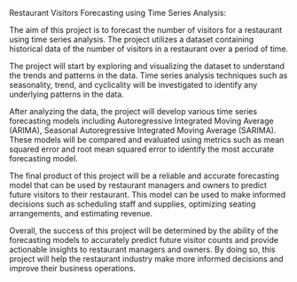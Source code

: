 Restaurant Visitors Forecasting using Time Series Analysis:

The aim of this project is to forecast the number of visitors for a restaurant using time series analysis. The project utilizes a dataset containing historical data of the number of visitors in a restaurant over a period of time.

The project will start by exploring and visualizing the dataset to understand the trends and patterns in the data. Time series analysis techniques such as seasonality, trend, and cyclicality will be investigated to identify any underlying patterns in the data.

After analyzing the data, the project will develop various time series forecasting models including Autoregressive Integrated Moving Average (ARIMA), Seasonal Autoregressive Integrated Moving Average (SARIMA). These models will be compared and evaluated using metrics such as mean squared error and root mean squared error to identify the most accurate forecasting model.

The final product of this project will be a reliable and accurate forecasting model that can be used by restaurant managers and owners to predict future visitors to their restaurant. This model can be used to make informed decisions such as scheduling staff and supplies, optimizing seating arrangements, and estimating revenue.

Overall, the success of this project will be determined by the ability of the forecasting models to accurately predict future visitor counts and provide actionable insights to restaurant managers and owners. By doing so, this project will help the restaurant industry make more informed decisions and improve their business operations.
